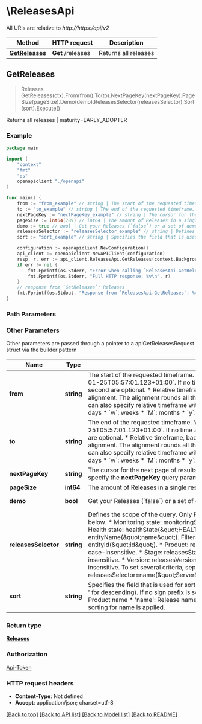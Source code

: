 # \ReleasesApi

All URIs are relative to *http://https:/api/v2*

Method | HTTP request | Description
------------- | ------------- | -------------
[**GetReleases**](ReleasesApi.md#GetReleases) | **Get** /releases | Returns all releases | maturity&#x3D;EARLY_ADOPTER



## GetReleases

> Releases GetReleases(ctx).From(from).To(to).NextPageKey(nextPageKey).PageSize(pageSize).Demo(demo).ReleasesSelector(releasesSelector).Sort(sort).Execute()

Returns all releases | maturity=EARLY_ADOPTER

### Example

```go
package main

import (
    "context"
    "fmt"
    "os"
    openapiclient "./openapi"
)

func main() {
    from := "from_example" // string | The start of the requested timeframe.   You can use one of the following formats:  * Timestamp in UTC milliseconds.  * Human-readable format of `2021-01-25T05:57:01.123+01:00`. If no time zone is specified, UTC is used. You can use a space character instead of the `T`. Seconds and fractions of a second are optional.  * Relative timeframe, back from now. The format is `now-NU/A`, where `N` is the amount of time, `U` is the unit of time, and `A` is an alignment. The alignment rounds all the smaller values to the nearest zero in the past. For example, `now-1y/w` is one year back, aligned by a week.  You can also specify relative timeframe without an alignment: `now-NU`.  Supported time units for the relative timeframe are:     * `m`: minutes     * `h`: hours     * `d`: days     * `w`: weeks     * `M`: months     * `y`: years   If not set, the relative timeframe of two weeks is used (`now-2w`). (optional)
    to := "to_example" // string | The end of the requested timeframe.   You can use one of the following formats:  * Timestamp in UTC milliseconds.  * Human-readable format of `2021-01-25T05:57:01.123+01:00`. If no time zone is specified, UTC is used. You can use a space character instead of the `T`. Seconds and fractions of a second are optional.  * Relative timeframe, back from now. The format is `now-NU/A`, where `N` is the amount of time, `U` is the unit of time, and `A` is an alignment. The alignment rounds all the smaller values to the nearest zero in the past. For example, `now-1y/w` is one year back, aligned by a week.  You can also specify relative timeframe without an alignment: `now-NU`.  Supported time units for the relative timeframe are:     * `m`: minutes     * `h`: hours     * `d`: days     * `w`: weeks     * `M`: months     * `y`: years   If not set, the current timestamp is used. (optional)
    nextPageKey := "nextPageKey_example" // string | The cursor for the next page of results. You can find it in the **nextPageKey** field of the previous response.   The first page is always returned if you don't specify the **nextPageKey** query parameter.   When the **nextPageKey** is set to obtain subsequent pages, you must omit all other query parameters.  (optional)
    pageSize := int64(789) // int64 | The amount of Releases in a single response payload.   The maximal allowed page size is 1000.   If not set, 100 is used. (optional)
    demo := true // bool | Get your Releases (`false`) or a set of demo Releases (`true`). (optional) (default to false)
    releasesSelector := "releasesSelector_example" // string | Defines the scope of the query. Only Releases matching the provided criteria are included in the response.  You can add one or several of the criteria listed below. * Monitoring state: monitoringState(\"Active\") or monitoringState(\"Inactive\"). You can specify only one monitoring state.  * Health state: healthState(\"HEALTHY\") or healthState(\"UNHEALTHY\"). You can specify only one health state. * Name: entityName(\"name\"). Filters for all releases that contain the given value in their name. The filter is case-insensitive. * Entity ID: entityId(\"id\"). * Product: releasesProduct(\"product\"). Filters for all releases that contain the given value in their product. The filter is case-insensitive. * Stage: releasesStage(\"stage\"). Filters for all releases that contain the given value in their stage. The filter is case-insensitive. * Version: releasesVersion(\"version\"). Filters for all releases that contain the given value in their version. The filter is case-insensitive.  To set several criteria, separate them with comma (,). Only results matching all criteria are included in the response. e.g., .../api/v2/releases?releasesSelector=name(\"Server\"),monitoringState(\"Active\"),healthState(\"HEALTHY\"),releasesVersion(\"1.0.7\"). (optional) (default to "")
    sort := "sort_example" // string | Specifies the field that is used for sorting the releases list. The field has a sign prefix (+/-) which corresponds to the sorting order ('+' for ascending and '-' for descending). If no sign prefix is set, then the default ascending sorting order will be applied. You can sort by the following properties: * 'product': Product name * 'name': Release name * 'stage': Stage name * 'version': Version * 'instances': Instances * 'traffic': Traffic  If not set, the ascending order sorting for name is applied. (optional) (default to "name")

    configuration := openapiclient.NewConfiguration()
    api_client := openapiclient.NewAPIClient(configuration)
    resp, r, err := api_client.ReleasesApi.GetReleases(context.Background()).From(from).To(to).NextPageKey(nextPageKey).PageSize(pageSize).Demo(demo).ReleasesSelector(releasesSelector).Sort(sort).Execute()
    if err != nil {
        fmt.Fprintf(os.Stderr, "Error when calling `ReleasesApi.GetReleases``: %v\n", err)
        fmt.Fprintf(os.Stderr, "Full HTTP response: %v\n", r)
    }
    // response from `GetReleases`: Releases
    fmt.Fprintf(os.Stdout, "Response from `ReleasesApi.GetReleases`: %v\n", resp)
}
```

### Path Parameters



### Other Parameters

Other parameters are passed through a pointer to a apiGetReleasesRequest struct via the builder pattern


Name | Type | Description  | Notes
------------- | ------------- | ------------- | -------------
 **from** | **string** | The start of the requested timeframe.   You can use one of the following formats:  * Timestamp in UTC milliseconds.  * Human-readable format of &#x60;2021-01-25T05:57:01.123+01:00&#x60;. If no time zone is specified, UTC is used. You can use a space character instead of the &#x60;T&#x60;. Seconds and fractions of a second are optional.  * Relative timeframe, back from now. The format is &#x60;now-NU/A&#x60;, where &#x60;N&#x60; is the amount of time, &#x60;U&#x60; is the unit of time, and &#x60;A&#x60; is an alignment. The alignment rounds all the smaller values to the nearest zero in the past. For example, &#x60;now-1y/w&#x60; is one year back, aligned by a week.  You can also specify relative timeframe without an alignment: &#x60;now-NU&#x60;.  Supported time units for the relative timeframe are:     * &#x60;m&#x60;: minutes     * &#x60;h&#x60;: hours     * &#x60;d&#x60;: days     * &#x60;w&#x60;: weeks     * &#x60;M&#x60;: months     * &#x60;y&#x60;: years   If not set, the relative timeframe of two weeks is used (&#x60;now-2w&#x60;). | 
 **to** | **string** | The end of the requested timeframe.   You can use one of the following formats:  * Timestamp in UTC milliseconds.  * Human-readable format of &#x60;2021-01-25T05:57:01.123+01:00&#x60;. If no time zone is specified, UTC is used. You can use a space character instead of the &#x60;T&#x60;. Seconds and fractions of a second are optional.  * Relative timeframe, back from now. The format is &#x60;now-NU/A&#x60;, where &#x60;N&#x60; is the amount of time, &#x60;U&#x60; is the unit of time, and &#x60;A&#x60; is an alignment. The alignment rounds all the smaller values to the nearest zero in the past. For example, &#x60;now-1y/w&#x60; is one year back, aligned by a week.  You can also specify relative timeframe without an alignment: &#x60;now-NU&#x60;.  Supported time units for the relative timeframe are:     * &#x60;m&#x60;: minutes     * &#x60;h&#x60;: hours     * &#x60;d&#x60;: days     * &#x60;w&#x60;: weeks     * &#x60;M&#x60;: months     * &#x60;y&#x60;: years   If not set, the current timestamp is used. | 
 **nextPageKey** | **string** | The cursor for the next page of results. You can find it in the **nextPageKey** field of the previous response.   The first page is always returned if you don&#39;t specify the **nextPageKey** query parameter.   When the **nextPageKey** is set to obtain subsequent pages, you must omit all other query parameters.  | 
 **pageSize** | **int64** | The amount of Releases in a single response payload.   The maximal allowed page size is 1000.   If not set, 100 is used. | 
 **demo** | **bool** | Get your Releases (&#x60;false&#x60;) or a set of demo Releases (&#x60;true&#x60;). | [default to false]
 **releasesSelector** | **string** | Defines the scope of the query. Only Releases matching the provided criteria are included in the response.  You can add one or several of the criteria listed below. * Monitoring state: monitoringState(\&quot;Active\&quot;) or monitoringState(\&quot;Inactive\&quot;). You can specify only one monitoring state.  * Health state: healthState(\&quot;HEALTHY\&quot;) or healthState(\&quot;UNHEALTHY\&quot;). You can specify only one health state. * Name: entityName(\&quot;name\&quot;). Filters for all releases that contain the given value in their name. The filter is case-insensitive. * Entity ID: entityId(\&quot;id\&quot;). * Product: releasesProduct(\&quot;product\&quot;). Filters for all releases that contain the given value in their product. The filter is case-insensitive. * Stage: releasesStage(\&quot;stage\&quot;). Filters for all releases that contain the given value in their stage. The filter is case-insensitive. * Version: releasesVersion(\&quot;version\&quot;). Filters for all releases that contain the given value in their version. The filter is case-insensitive.  To set several criteria, separate them with comma (,). Only results matching all criteria are included in the response. e.g., .../api/v2/releases?releasesSelector&#x3D;name(\&quot;Server\&quot;),monitoringState(\&quot;Active\&quot;),healthState(\&quot;HEALTHY\&quot;),releasesVersion(\&quot;1.0.7\&quot;). | [default to &quot;&quot;]
 **sort** | **string** | Specifies the field that is used for sorting the releases list. The field has a sign prefix (+/-) which corresponds to the sorting order (&#39;+&#39; for ascending and &#39;-&#39; for descending). If no sign prefix is set, then the default ascending sorting order will be applied. You can sort by the following properties: * &#39;product&#39;: Product name * &#39;name&#39;: Release name * &#39;stage&#39;: Stage name * &#39;version&#39;: Version * &#39;instances&#39;: Instances * &#39;traffic&#39;: Traffic  If not set, the ascending order sorting for name is applied. | [default to &quot;name&quot;]

### Return type

[**Releases**](Releases.md)

### Authorization

[Api-Token](../README.md#Api-Token)

### HTTP request headers

- **Content-Type**: Not defined
- **Accept**: application/json; charset=utf-8

[[Back to top]](#) [[Back to API list]](../README.md#documentation-for-api-endpoints)
[[Back to Model list]](../README.md#documentation-for-models)
[[Back to README]](../README.md)

